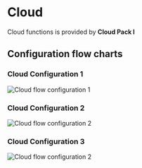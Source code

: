 # Cloud

Cloud functions is provided by <b>Cloud Pack I</b>

## Configuration flow charts

### Cloud Configuration 1
<img src="cloud_flow_1.gif" alt="Cloud flow configuration 1"/>

### Cloud Configuration 2
<img src="cloud_flow_2.gif" alt="Cloud flow configuration 2"/>

### Cloud Configuration 3
<img src="cloud_flow_3.gif" alt="Cloud flow configuration 2"/>